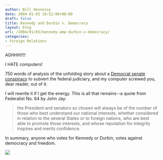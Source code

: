 ```yaml
---
author: Bill Hennessy
date: 2004-01-03 19:52:00+00:00
draft: false
title: Kennedy and Durbin v. Democracy
layout: blog
url: /2004/01/03/kennedy-amp-durbin-v-democracy/
categories:
- Foreign Relations
---
```


AGHHH!!!! 

I HATE computers!

750 words of analysis of the unfolding story about a [Democrat senate conspiracy](https://www.washingtonpost.com/wp-dyn/articles/A50380-2004Jan2.html) to subvert the federal judiciary, and my computer screwed you, dear reader, out of it.

I will rewrite it if I get the energy. This is all that remains--a quote from Federalist No. 64 by John Jay:

> the President and senators so chosen will always be of the number of those who best understand our national interests, whether considered in relation to the several States or to foreign nations, who are best able to promote those interests, and whose reputation for integrity inspires and merits confidence. 
> 
> 

In summary, anyone who votes for Kennedy or Durbin, votes against democracy and freedom.

![](https://blog.billhennessy.com/aggbug.aspx?PostID=808)

